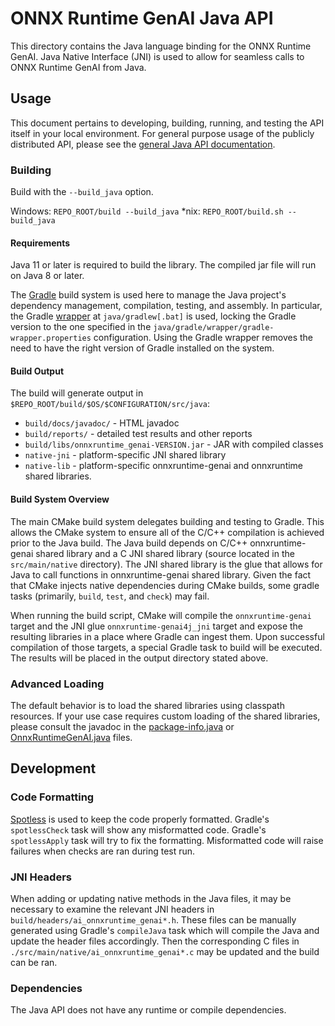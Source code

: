 # ONNX Runtime GenAI Java API

This directory contains the Java language binding for the ONNX Runtime GenAI.
Java Native Interface (JNI) is used to allow for seamless calls to ONNX Runtime GenAI from Java.

## Usage

This document pertains to developing, building, running, and testing the API itself in your local environment.
For general purpose usage of the publicly distributed API, please see the [general Java API documentation](https://www.onnxruntime.ai/docs/reference/api/java-api.html).

### Building

Build with the `--build_java` option.

Windows: `REPO_ROOT/build --build_java`
*nix: `REPO_ROOT/build.sh --build_java`

#### Requirements

Java 11 or later is required to build the library. The compiled jar file will run on Java 8 or later.

The [Gradle](https://gradle.org/) build system is used here to manage the Java project's dependency management, compilation, testing, and assembly.
In particular, the Gradle [wrapper](https://docs.gradle.org/current/userguide/gradle_wrapper.html) at `java/gradlew[.bat]` is used, locking the Gradle version to the one specified in the `java/gradle/wrapper/gradle-wrapper.properties` configuration.
Using the Gradle wrapper removes the need to have the right version of Gradle installed on the system.

#### Build Output

The build will generate output in `$REPO_ROOT/build/$OS/$CONFIGURATION/src/java`:

* `build/docs/javadoc/` - HTML javadoc
* `build/reports/` - detailed test results and other reports
* `build/libs/onnxruntime_genai-VERSION.jar` - JAR with compiled classes
* `native-jni` - platform-specific JNI shared library
* `native-lib` - platform-specific onnxruntime-genai and onnxruntime shared libraries.

#### Build System Overview

The main CMake build system delegates building and testing to Gradle.
This allows the CMake system to ensure all of the C/C++ compilation is achieved prior to the Java build.
The Java build depends on C/C++ onnxruntime-genai shared library and a C JNI shared library (source located in the `src/main/native` directory).
The JNI shared library is the glue that allows for Java to call functions in onnxruntime-genai shared library.
Given the fact that CMake injects native dependencies during CMake builds, some gradle tasks (primarily, `build`, `test`, and `check`) may fail.

When running the build script, CMake will compile the `onnxruntime-genai` target and the JNI glue `onnxruntime-genai4j_jni` target and expose the resulting libraries in a place where Gradle can ingest them.
Upon successful compilation of those targets, a special Gradle task to build will be executed. The results will be placed in the output directory stated above.

### Advanced Loading

The default behavior is to load the shared libraries using classpath resources.
If your use case requires custom loading of the shared libraries, please consult the javadoc in the [package-info.java](src/main/java/ai/onnxruntime_genai/package-info.java) or [OnnxRuntimeGenAI.java](src/main/java/ai/onnxruntime_genai/GenAI.java) files.

## Development

### Code Formatting

[Spotless](https://github.com/diffplug/spotless/tree/master/plugin-gradle) is used to keep the code properly formatted.
Gradle's `spotlessCheck` task will show any misformatted code.
Gradle's `spotlessApply` task will try to fix the formatting.
Misformatted code will raise failures when checks are ran during test run.

###  JNI Headers

When adding or updating native methods in the Java files, it may be necessary to examine the relevant JNI headers in `build/headers/ai_onnxruntime_genai*.h`.
These files can be manually generated using Gradle's `compileJava` task which will compile the Java and update the header files accordingly.
Then the corresponding C files in `./src/main/native/ai_onnxruntime_genai*.c` may be updated and the build can be ran.

### Dependencies

The Java API does not have any runtime or compile dependencies.

